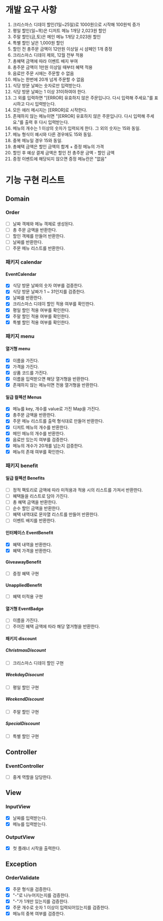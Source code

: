 # 개발 요구 사항
1. 크리스마스 디데이 할인(1일~25일)로 1000원으로 시작해
100원씩 증가
2. 평일 할인(일~목)은 디저트 메뉴 1개당 2,023원 할인
3. 주말 할인(금,토)은 메인 메뉴 1개당 2,023원 할인
4. 특별 할인 날은 1,000원 할인
5. 할인 전 총주문 금액이 12만원 이상일 시 샴페인 1개 증정
6. 크리스마스 디데이 제외, 12월 전부 적용
7. 총혜택 금액에 따라 이벤트 배지 부여
8. 총주문 금액이 1만원 이상일 때부터 혜택 적용
9. 음료만 주문 시에는 주문할 수 없음
10. 메뉴는 한번에 20개 넘게 주문할 수 없음
11. 식당 방문 날짜는 숫자로만 입력받는다.
12. 식당 방문 날짜는 1 이상 31이하여야 한다.
13. 그 외를 입력하면 "[ERROR] 유효하지 않은 주문입니다.
다시 입력해 주세요."를 표시하고 다시 입력받는다.
14. 모든 에러 메시지는 [ERROR]로 시작한다.
15. 존재하지 않는 메뉴이면 "[ERROR] 
유효하지 않은 주문입니다. 다시 입력해 주세요."를 출력 후
다시 입력받는다.
16. 메뉴의 개수는 1 이상의 숫자가 입력되게 한다. 
그 외의 숫자는 15와 동일.
17. 메뉴 형식이 예시와 다른 경우에도 15와 동일.
18. 중복 메뉴일 경우 15와 동일.
19. 총혜택 금액은 할인 금액의 합계 + 증정 메뉴의 가격
20. 할인 후 예상 결제 금액은 할인 전 총주문 금액 - 할인 금액
21. 증정 이벤트에 해당되지 않으면 증정 메뉴란은 "없음"

# 기능 구현 리스트

## Domain
### Order
- [ ] 날짜 객체와 메뉴 객체로 생성된다.
- [ ] 총 주문 금액을 반환한다.
- [ ] 할인 객체를 만들어 반환한다.
- [ ] 날짜를 반환한다.
- [ ] 주문 메뉴 리스트를 반환한다.

### 패키지 calendar
#### EventCalendar
- [x] 식당 방문 날짜의 숫자 여부를 검증한다.
- [x] 식당 방문 날짜가 1 ~ 31인지를 검증한다.
- [x] 날짜를 반환한다.
- [x] 크리스마스 디데이 할인 적용 여부를 확인한다.
- [x] 평일 할인 적용 여부를 확인한다.
- [x] 주말 할인 적용 여부를 확인한다.
- [x] 특별 할인 적용 여부를 확인한다.

### 패키지 menu
#### 열거형 menu
- [x] 이름을 가진다.
- [x] 가격을 가진다.
- [x] 상품 코드를 가진다.
- [x] 이름을 입력받으면 해당 열거형을 반환한다.
- [x] 존재하지 않는 메뉴이면 전용 열거형을 반환한다.

#### 일급 컬렉션 Menus
- [x] 메뉴를 key, 개수를 value로 가진 Map을 가진다.
- [x] 총주문 금액을 반환한다.
- [x] 주문 메뉴 리스트를 출력 형식대로 만들어 반환한다.
- [x] 디저트 메뉴의 개수를 반환한다.
- [x] 메인 메뉴의 개수를 반환한다.
- [x] 음료만 있는지 여부를 검증한다.
- [x] 메뉴의 개수가 20개를 넘는지 검증한다.
- [x] 메뉴의 존재 여부를 확인한다.

### 패키지 benefit
#### 일급 컬렉션 Benefits
- [ ] 정적 팩토리로 금액에 따라 미적용과 적용 시의 리스트를
가져서 반환한다.
- [ ] 혜택들을 리스트로 담아 가진다.
- [ ] 총 혜택 금액을 반환한다.
- [ ] 순수 할인 금액을 반환한다.
- [ ] 혜택 내역대로 문자열 리스트를 만들어 반환한다.
- [ ] 이벤트 배지를 반환한다.

#### 인터페이스 EventBenefit
- [x] 혜택 내역을 반환한다.
- [x] 혜택 가격을 반환한다.

#### GiveawayBenefit
- [ ] 증정 혜택 구현

#### UnappliedBenefit
- [ ] 혜택 미적용 구현

#### 열거형 EventBadge
- [ ] 이름을 가진다.
- [ ] 주어진 혜택 금액에 따라 해당 열거형을 반환한다.

#### 패키지 discount
##### ChristmasDiscount
- [ ] 크리스마스 디데이 할인 구현

##### WeekdayDisocunt
- [ ] 평일 할인 구현

##### WeekendDiscount
- [ ] 주말 할인 구현

##### SpecialDiscount
- [ ] 특별 할인 구현

## Controller
### EventController
- [ ] 중계 역할을 담당한다.

## View
### InputView
- [x] 날짜를 입력받는다.
- [x] 메뉴를 입력받는다.

### OutputView
- [x] 첫 플래너 시작을 출력한다.

## Exception
### OrderValidate
- [x] 주문 형식을 검증한다.
- [x] "-"로 나누어지는지를 검증한다.
- [x] "-"가 1개만 있는지를 검증한다.
- [x] 주문 개수로 숫자 1 이상이 입력되어있는지를 검증한다.
- [x] 메뉴의 중복 여부를 검증한다.